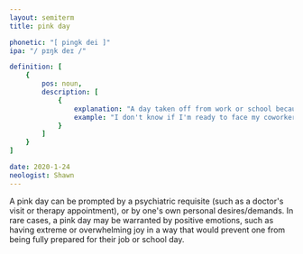 ```yaml
---
layout: semiterm
title: pink day

phonetic: "[ pingk dei ]"
ipa: "/ pɪŋk deɪ /"

definition: [
	{
		pos: noun,
		description: [
			{
				explanation: "A day taken off from work or school because of mental health.",
				example: "I don't know if I'm ready to face my coworkers. Maybe I'll take a pink day."
			}
		]
	}
]

date: 2020-1-24
neologist: Shawn
---
```


A pink day can be prompted by a psychiatric requisite (such as a doctor's visit or therapy appointment), or by one's own personal desires/demands. In rare cases, a pink day may be warranted by positive emotions, such as having extreme or overwhelming joy in a way that would prevent one from being fully prepared for their job or school day.
